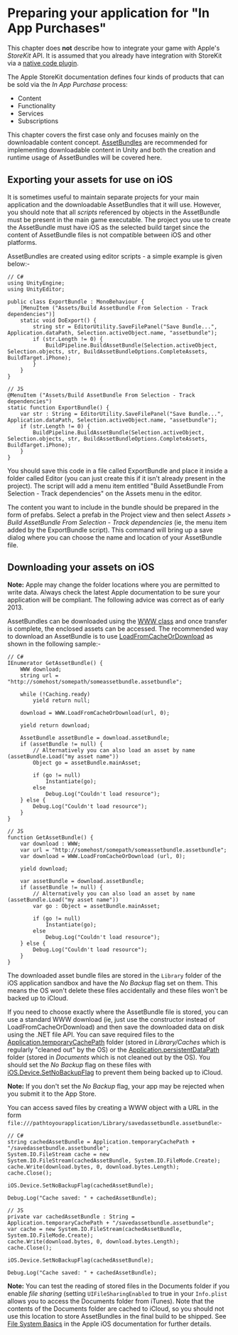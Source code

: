 Preparing your application for "In App Purchases"
=================================================


This chapter does **not** describe how to integrate your game with Apple's _StoreKit_ API. It is assumed that you already have integration with StoreKit via a [native code plugin](Plugins).

The Apple StoreKit documentation defines four kinds of products that can be sold via the _In App Purchase_ process: 

* Content
* Functionality
* Services
* Subscriptions

This chapter covers the first case only and focuses mainly on the downloadable content concept. [AssetBundles](ScriptRef:AssetBundle.html) are recommended for implementing downloadable content in Unity and both the creation and runtime usage of AssetBundles will be covered here.

Exporting your assets for use on iOS
------------------------------------

It is sometimes useful to maintain separate projects for your main application and the downloadable AssetBundles that it will use. However, you should note that all _scripts_ referenced by objects in the AssetBundle must be present in the main game executable. The project you use to create the AssetBundle must have iOS as the selected build target since the content of AssetBundle files is not compatible between iOS and other platforms.

AssetBundles are created using editor scripts - a simple example is given below:-


````
// C#
using UnityEngine;
using UnityEditor;

public class ExportBundle : MonoBehaviour {
	[MenuItem ("Assets/Build AssetBundle From Selection - Track dependencies")]
	static void DoExport() {
		string str = EditorUtility.SaveFilePanel("Save Bundle...", Application.dataPath, Selection.activeObject.name, "assetbundle");
		if (str.Length != 0) {
			BuildPipeline.BuildAssetBundle(Selection.activeObject, Selection.objects, str, BuildAssetBundleOptions.CompleteAssets, BuildTarget.iPhone);
		}
	}
}

// JS
@MenuItem ("Assets/Build AssetBundle From Selection - Track dependencies")
static function ExportBundle() {
	var str : String = EditorUtility.SaveFilePanel("Save Bundle...", Application.dataPath, Selection.activeObject.name, "assetbundle");
	if (str.Length != 0) {
		BuildPipeline.BuildAssetBundle(Selection.activeObject, Selection.objects, str, BuildAssetBundleOptions.CompleteAssets, BuildTarget.iPhone);
	}
}
````

You should save this code in a file called ExportBundle and place it inside a folder called Editor (you can just create this if it isn't already present in the project). The script will add a menu item entitled "Build AssetBundle From Selection - Track dependencies" on the Assets menu in the editor.

The content you want to include in the bundle should be prepared in the form of prefabs. Select a prefab in the Project view and then select _Assets &gt; Build AssetBundle From Selection - Track dependencies_ (ie, the menu item added by the ExportBundle script). This command will bring up a save dialog where you can choose the name and location of your AssetBundle file.


Downloading your assets on iOS
------------------------------


**Note:** Apple may change the folder locations where you are permitted to write data. Always check the latest Apple documentation to be sure your application will be compliant. The following advice was correct as of early 2013.

AssetBundles can be downloaded using the [WWW class](ScriptRef:WWW.html) and once transfer is complete, the enclosed assets can be accessed. The recommended way to download an AssetBundle is to use [LoadFromCacheOrDownload](ScriptRef:WWW.LoadFromCacheOrDownload.html) as shown in the following sample:-


````
// C#
IEnumerator GetAssetBundle() {
	WWW download;
	string url = "http://somehost/somepath/someassetbundle.assetbundle";

	while (!Caching.ready)
		yield return null;

	download = WWW.LoadFromCacheOrDownload(url, 0);

	yield return download;

	AssetBundle assetBundle = download.assetBundle;
	if (assetBundle != null) {
		// Alternatively you can also load an asset by name (assetBundle.Load("my asset name"))
		Object go = assetBundle.mainAsset;
			
		if (go != null)
			Instantiate(go);
		else
			Debug.Log("Couldn't load resource");	
	} else {
		Debug.Log("Couldn't load resource");	
	}
}

// JS
function GetAssetBundle() {
	var download : WWW;
	var url = "http://somehost/somepath/someassetbundle.assetbundle";
	var download = WWW.LoadFromCacheOrDownload (url, 0);

	yield download;

	var assetBundle = download.assetBundle;
	if (assetBundle != null) {
		// Alternatively you can also load an asset by name (assetBundle.Load("my asset name"))
		var go : Object = assetBundle.mainAsset;
			
		if (go != null)
			Instantiate(go);
		else
			Debug.Log("Couldn't load resource");	
	} else {
		Debug.Log("Couldn't load resource");	
	}
}
````

The downloaded asset bundle files are stored in the `Library` folder of the iOS application sandbox and have the _No Backup_ flag set on them. This means the OS won't delete these files accidentally and these files won't be backed up to iCloud.

If you need to choose exactly where the AssetBundle file is stored, you can use a standard WWW download (ie, just use the constructor instead of LoadFromCacheOrDownload) and then save the downloaded data on disk using the .NET file API. You can save required files to the [Application.temporaryCachePath](ScriptRef:Application-temporaryCachePath.html) folder (stored in _Library/Caches_ which is regularly "cleaned out" by the OS) or the [Application.persistentDataPath](ScriptRef:Application-persistentDataPath.html) folder (stored in _Documents_ which is not cleaned out by the OS). You should set the _No Backup_ flag on these files with [iOS.Device.SetNoBackupFlag](ScriptRef:iOS.Device.SetNoBackupFlag.html) to prevent them being backed up to iCloud.

**Note:** If you don't set the _No Backup_ flag, your app may be rejected when you submit it to the App Store.

You can access saved files by creating a WWW object with a URL in the form `file:///pathtoyourapplication/Library/savedassetbundle.assetbundle`:-



````
// C#
string cachedAssetBundle = Application.temporaryCachePath + "/savedassetbundle.assetbundle"; 
System.IO.FileStream cache = new System.IO.FileStream(cachedAssetBundle, System.IO.FileMode.Create);
cache.Write(download.bytes, 0, download.bytes.Length);
cache.Close();

iOS.Device.SetNoBackupFlag(cachedAssetBundle);

Debug.Log("Cache saved: " + cachedAssetBundle);

// JS
private var cachedAssetBundle : String = Application.temporaryCachePath + "/savedassetbundle.assetbundle"; 
var cache = new System.IO.FileStream(cachedAssetBundle, System.IO.FileMode.Create);
cache.Write(download.bytes, 0, download.bytes.Length);
cache.Close();

iOS.Device.SetNoBackupFlag(cachedAssetBundle);

Debug.Log("Cache saved: " + cachedAssetBundle);
````


**Note:** You can test the reading of stored files in the Documents folder if you enable _file sharing_ (setting `UIFileSharingEnabled` to true in your `Info.plist` allows you to access the Documents folder from iTunes). Note that the contents of the Documents folder are cached to iCloud, so you should not use this location to store AssetBundles in the final build to be shipped. See [File System Basics](http://developer.apple.com/library/ios/documentation/FileManagement/Conceptual/FileSystemProgrammingGUide/FileSystemOverview/FileSystemOverview.html) in the Apple iOS documentation for further details.
